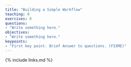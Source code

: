 ```yaml
---
title: "Building a Simple Workflow"
teaching: 0
exercises: 0
questions:
- "Write something here."
objectives:
- "Write something here."
keypoints:
- "First key point. Brief Answer to questions. (FIXME)"
---
```




{% include links.md %}

